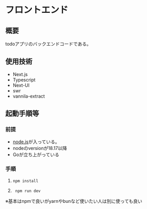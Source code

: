 # フロントエンド
## 概要
todoアプリのバックエンドコードである。
## 使用技術
- Next.js
- Typescript
- Next-UI
- swr
- vannila-extract

## 起動手順等
### 前提
- [node.js](https://nodejs.org/en)が入っている。
- nodeのversionが18.17以降
- Goが立ち上がっている


### 手順
1.  ``` 
    npm install
    ```
2. ```
    npm run dev
    ```
※基本はnpmで良いがyarnやbunなど使いたい人は別に使っても良い
